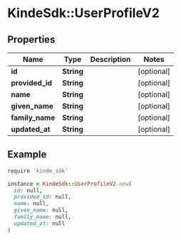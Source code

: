 # KindeSdk::UserProfileV2

## Properties

| Name | Type | Description | Notes |
| ---- | ---- | ----------- | ----- |
| **id** | **String** |  | [optional] |
| **provided_id** | **String** |  | [optional] |
| **name** | **String** |  | [optional] |
| **given_name** | **String** |  | [optional] |
| **family_name** | **String** |  | [optional] |
| **updated_at** | **String** |  | [optional] |

## Example

```ruby
require 'kinde_sdk'

instance = KindeSdk::UserProfileV2.new(
  id: null,
  provided_id: null,
  name: null,
  given_name: null,
  family_name: null,
  updated_at: null
)
```

